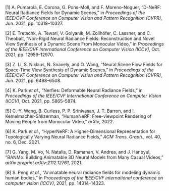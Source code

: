 <span class="csl-left-margin">\[1\] </span><span
class="csl-right-inline">A. Pumarola, E. Corona, G. Pons-Moll, and F.
Moreno-Noguer, “D-NeRF: Neural Radiance Fields for Dynamic Scenes,” in
*Proceedings of the IEEE/CVF Conference on Computer Vision and Pattern
Recognition (CVPR)*, Jun. 2021, pp. 10318–10327. </span>

<span class="csl-left-margin">\[2\] </span><span
class="csl-right-inline">E. Tretschk, A. Tewari, V. Golyanik, M.
Zollhöfer, C. Lassner, and C. Theobalt, “Non-Rigid Neural Radiance
Fields: Reconstruction and Novel View Synthesis of a Dynamic Scene From
Monocular Video,” in *Proceedings of the IEEE/CVF International
Conference on Computer Vision (ICCV)*, Oct. 2021, pp. 12959–12970.
</span>

<span class="csl-left-margin">\[3\] </span><span
class="csl-right-inline">Z. Li, S. Niklaus, N. Snavely, and O. Wang,
“Neural Scene Flow Fields for Space-Time View Synthesis of Dynamic
Scenes,” in *Proceedings of the IEEE/CVF Conference on Computer Vision
and Pattern Recognition (CVPR)*, Jun. 2021, pp. 6498–6508. </span>

<span class="csl-left-margin">\[4\] </span><span
class="csl-right-inline">K. Park *et al.*, “Nerfies: Deformable Neural
Radiance Fields,” in *Proceedings of the IEEE/CVF International
Conference on Computer Vision (ICCV)*, Oct. 2021, pp. 5865–5874. </span>

<span class="csl-left-margin">\[5\] </span><span
class="csl-right-inline">C.-Y. Weng, B. Curless, P. P. Srinivasan, J. T.
Barron, and I. Kemelmacher-Shlizerman, “HumanNeRF: Free-viewpoint
Rendering of Moving People from Monocular Video,” *arXiv*, 2022. </span>

<span class="csl-left-margin">\[6\] </span><span
class="csl-right-inline">K. Park *et al.*, “HyperNeRF: A
Higher-Dimensional Representation for Topologically Varying Neural
Radiance Fields,” *ACM Trans. Graph.*, vol. 40, no. 6, Dec. 2021.
</span>

<span class="csl-left-margin">\[7\] </span><span
class="csl-right-inline">G. Yang, M. Vo, N. Natalia, D. Ramanan, V.
Andrea, and J. Hanbyul, “BANMo: Building Animatable 3D Neural Models
from Many Casual Videos,” *arXiv preprint arXiv:2112.12761*, 2021.
</span>

<span class="csl-left-margin">\[8\] </span><span
class="csl-right-inline">S. Peng *et al.*, “Animatable neural radiance
fields for modeling dynamic human bodies,” in *Proceedings of the
IEEE/CVF international conference on computer vision (ICCV)*, 2021, pp.
14314–14323. </span>
